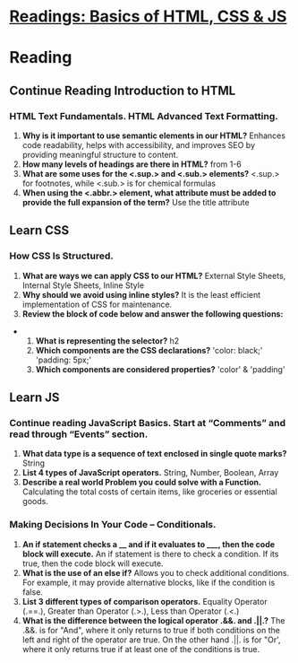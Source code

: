 # [Readings: Basics of HTML, CSS & JS](https://github.com/codefellows/seattle-code-201d108/tree/main/class-02)

# Reading
## Continue Reading Introduction to HTML
### HTML Text Fundamentals. HTML Advanced Text Formatting.
1. **Why is it important to use semantic elements in our HTML?** Enhances code readability, helps with accessibility, and improves SEO by providing meaningful structure to content.
2. **How many levels of headings are there in HTML?** from 1-6
3. **What are some uses for the <.sup.> and <.sub.> elements?** <.sup.> for footnotes, while <.sub.> is for chemical formulas
4. **When using the <.abbr.> element, what attribute must be added to provide the full expansion of the term?** Use the title attribute

## Learn CSS
### How CSS Is Structured.
1. **What are ways we can apply CSS to our HTML?** External Style Sheets, Internal Style Sheets, Inline Style
2. **Why should we avoid using inline styles?**  It is the least efficient implementation of CSS for maintenance. 
3. **Review the block of code below and answer the following questions:**
* 1. **What is representing the selector?** h2
  2. **Which components are the CSS declarations?** 'color: black;' 'padding: 5px;'
  3. **Which components are considered properties?** 'color' & 'padding'
  
## Learn JS
### Continue reading JavaScript Basics. Start at “Comments” and read through “Events” section.
1. **What data type is a sequence of text enclosed in single quote marks?** String
2. **List 4 types of JavaScript operators.** String, Number, Boolean, Array
3. **Describe a real world Problem you could solve with a Function.** Calculating the total costs of certain items, like groceries or essential goods.
### Making Decisions In Your Code – Conditionals.
1. **An if statement checks a __ and if it evaluates to ___, then the code block will execute.** An if statement is there to check a condition. If its  true, then the code block will execute.
2. **What is the use of an else if?** Allows you to check additional conditions. For example, it may provide alternative blocks, like if the condition is false.
3. **List 3 different types of comparison operators.** Equality Operator (.==.), Greater than Operator (.>.), Less than Operator (.<.)
4. **What is the difference between the logical operator .&&. and .||.?** The .&&. is for "And", where it only returns to true if both conditions on the left and right of the operator are true. On the other hand .||. is for "Or', where it only returns true if at least one of the conditions is true.
